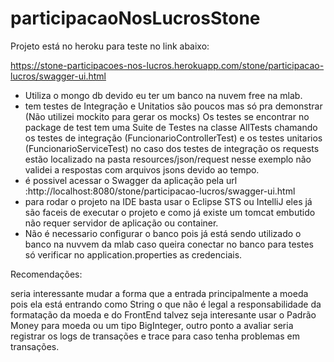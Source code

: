 # participacaoNosLucrosStone

Projeto está no heroku para teste no link abaixo:

https://stone-participacoes-nos-lucros.herokuapp.com/stone/participacao-lucros/swagger-ui.html

- Utiliza o mongo db devido eu ter um banco na nuvem free na mlab.
- tem testes de Integração e Unitatios são poucos mas só pra demonstrar (Não utilizei mockito para gerar os mocks)
   Os testes se encontrar no package de test tem uma Suite de Testes na classe AllTests chamando os testes de integração (FuncionarioControllerTest) e os testes unitarios (FuncionarioServiceTest) no caso dos testes de integração os requests estão localizado na pasta resources/json/request nesse exemplo não validei a respostas com arquivos jsons devido ao tempo.
- é possivel acessar o Swagger da aplicação pela url :http://localhost:8080/stone/participacao-lucros/swagger-ui.html
- para rodar o projeto na IDE basta usar o Eclipse STS ou IntelliJ eles já são faceis de executar o projeto e como já existe um tomcat embutido não requer servidor de aplicação ou container.
- Não é necessario configurar o banco pois já está sendo utilizado o banco na nuvvem da mlab caso queira conectar no banco para testes só verificar no application.properties as credenciais.


Recomendações:

seria interessante mudar a forma que a entrada principalmente a moeda pois ela está entrando como String o que não é legal a responsabilidade da formatação da moeda e do FrontEnd talvez seja interesante usar o Padrão Money para moeda ou um tipo BigInteger, outro ponto a avaliar seria registrar os logs de transações e trace para caso tenha problemas em transações.

